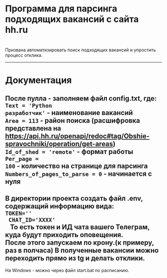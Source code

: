 # Программа для парсинга подходящих вакансий с сайта hh.ru
#
Призвана автоматизировать поиск подходящих вакансий и упростить процесс отклика.
___
# Документация
После пулла - заполняем файл config.txt, где: <br>
<code>Text = 'Python разработчик'</code> - наименование вакансий<br>
<code>Area = 113</code> - район поиска (расшифровка представлена на https://api.hh.ru/openapi/redoc#tag/Obshie-spravochniki/operation/get-areas)<br>
<code>Id_of_shed = 'remote'</code> - формат работы<br>
<code>Per_page = 100</code> - количество на странице для парсинга<br>
<code>Numbers_of_pages_to_parse = 0</code>  - начинается с нуля<br> 
</code>
---
В директории проекта создать файл .env, содержащий информацию вида:  <br>
<code>TOKEN='' <br>
CHAT_ID='XXXX' <br> 
</code>
То есть токен и ИД чата вашего Телеграм, куда будут приходить оповещения.
<br>
После этого запускаем по крону.(к примеру, раз в полчаса)
В полученные вакансии можно переходить прямо из tg и делать отклики.
---
На Windows - можно через файл start.bat по расписанию.
